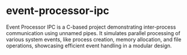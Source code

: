 # event-processor-ipc
Event Processor IPC is a C-based project demonstrating inter-process communication using unnamed pipes. It simulates parallel processing of various system events, like process creation, memory allocation, and file operations, showcasing efficient event handling in a modular design.

